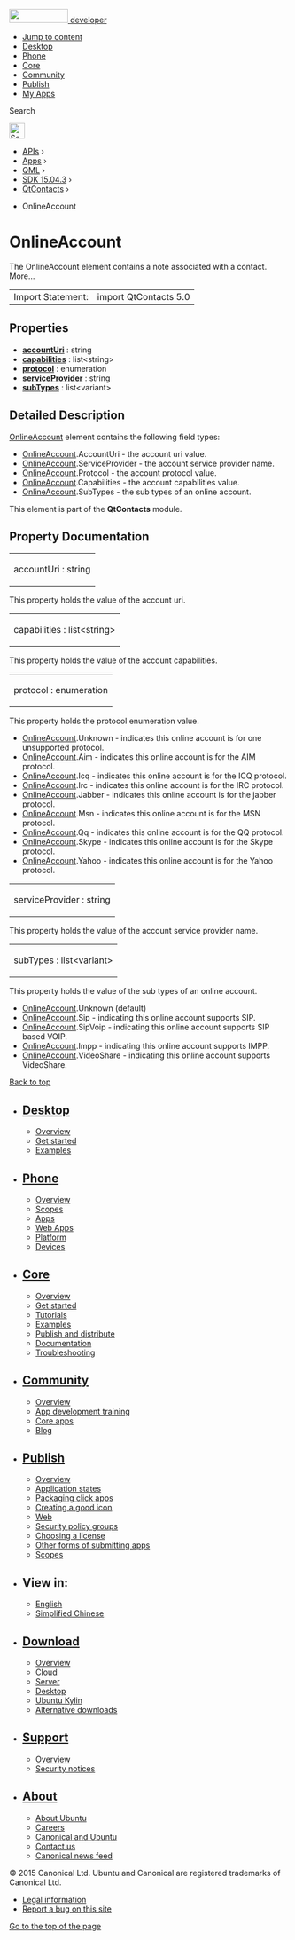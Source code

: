 <a href="https://developer.ubuntu.com/" class="logo-ubuntu"><img src="https://developer.ubuntu.com/assets/sites/ubuntu/latest/u/img/logos/logo-ubuntu-orange.svg" width="106" height="25" /> <span>developer</span></a>

-   [Jump to content](index.html#main-content)
-   [Desktop](https://developer.ubuntu.com/en/desktop/)
-   [Phone](https://developer.ubuntu.com/en/phone/)
-   [Core](https://developer.ubuntu.com/core)
-   [Community](https://developer.ubuntu.com/en/community/)
-   [Publish](https://developer.ubuntu.com/en/publish/)
-   [My Apps](https://myapps.developer.ubuntu.com/)

Search

<img src="https://developer.ubuntu.com/assets/sites/ubuntu/latest/u/img/search-white.svg" alt="Search" height="28" />

-   [APIs](../../../../index.html) ›
-   [Apps](../../../index.html) ›
-   [QML](../../index.html) ›
-   [SDK 15.04.3](../index.html) ›
-   [QtContacts](../QtContacts/index.html) ›

<!-- -->

-   OnlineAccount

OnlineAccount
=============

<span class="subtitle"></span>
The OnlineAccount element contains a note associated with a contact. More...

|                   |                       |
|-------------------|-----------------------|
| Import Statement: | import QtContacts 5.0 |

<span id="properties"></span>
Properties
----------

-   ****[accountUri](index.html#accountUri-prop)**** : string
-   ****[capabilities](index.html#capabilities-prop)**** : list&lt;string&gt;
-   ****[protocol](index.html#protocol-prop)**** : enumeration
-   ****[serviceProvider](index.html#serviceProvider-prop)**** : string
-   ****[subTypes](index.html#subTypes-prop)**** : list&lt;variant&gt;

<span id="details"></span>
Detailed Description
--------------------

[OnlineAccount](index.html) element contains the following field types:

-   [OnlineAccount](index.html).AccountUri - the account uri value.
-   [OnlineAccount](index.html).ServiceProvider - the account service provider name.
-   [OnlineAccount](index.html).Protocol - the account protocol value.
-   [OnlineAccount](index.html).Capabilities - the account capabilities value.
-   [OnlineAccount](index.html).SubTypes - the sub types of an online account.

This element is part of the **QtContacts** module.

Property Documentation
----------------------

<table>
<colgroup>
<col width="100%" />
</colgroup>
<tbody>
<tr class="odd">
<td><p><span id="accountUri-prop"></span><span class="name">accountUri</span> : <span class="type">string</span></p></td>
</tr>
</tbody>
</table>

This property holds the value of the account uri.

<table>
<colgroup>
<col width="100%" />
</colgroup>
<tbody>
<tr class="odd">
<td><p><span id="capabilities-prop"></span><span class="name">capabilities</span> : <span class="type">list</span>&lt;<span class="type">string</span>&gt;</p></td>
</tr>
</tbody>
</table>

This property holds the value of the account capabilities.

<table>
<colgroup>
<col width="100%" />
</colgroup>
<tbody>
<tr class="odd">
<td><p><span id="protocol-prop"></span><span class="name">protocol</span> : <span class="type">enumeration</span></p></td>
</tr>
</tbody>
</table>

This property holds the protocol enumeration value.

-   [OnlineAccount](index.html).Unknown - indicates this online account is for one unsupported protocol.
-   [OnlineAccount](index.html).Aim - indicates this online account is for the AIM protocol.
-   [OnlineAccount](index.html).Icq - indicates this online account is for the ICQ protocol.
-   [OnlineAccount](index.html).Irc - indicates this online account is for the IRC protocol.
-   [OnlineAccount](index.html).Jabber - indicates this online account is for the jabber protocol.
-   [OnlineAccount](index.html).Msn - indicates this online account is for the MSN protocol.
-   [OnlineAccount](index.html).Qq - indicates this online account is for the QQ protocol.
-   [OnlineAccount](index.html).Skype - indicates this online account is for the Skype protocol.
-   [OnlineAccount](index.html).Yahoo - indicates this online account is for the Yahoo protocol.

<table>
<colgroup>
<col width="100%" />
</colgroup>
<tbody>
<tr class="odd">
<td><p><span id="serviceProvider-prop"></span><span class="name">serviceProvider</span> : <span class="type">string</span></p></td>
</tr>
</tbody>
</table>

This property holds the value of the account service provider name.

<table>
<colgroup>
<col width="100%" />
</colgroup>
<tbody>
<tr class="odd">
<td><p><span id="subTypes-prop"></span><span class="name">subTypes</span> : <span class="type">list</span>&lt;<span class="type">variant</span>&gt;</p></td>
</tr>
</tbody>
</table>

This property holds the value of the sub types of an online account.

-   [OnlineAccount](index.html).Unknown (default)
-   [OnlineAccount](index.html).Sip - indicating this online account supports SIP.
-   [OnlineAccount](index.html).SipVoip - indicating this online account supports SIP based VOIP.
-   [OnlineAccount](index.html).Impp - indicating this online account supports IMPP.
-   [OnlineAccount](index.html).VideoShare - indicating this online account supports VideoShare.

[Back to top](index.html#)

-   [Desktop](https://developer.ubuntu.com/en/desktop/)
    ---------------------------------------------------

    -   [Overview](https://developer.ubuntu.com/en/desktop/)
    -   [Get started](http://snapcraft.io/?utm_source=developer.ubuntu.com&utm_medium=devportal&utm_term=snaps%20snapcraft%20desktop&utm_content=menu&utm_campaign=duc_snappers)
    -   [Examples](https://github.com/ubuntu/snappy-playpen)

-   [Phone](https://developer.ubuntu.com/en/phone/)
    -----------------------------------------------

    -   [Overview](https://developer.ubuntu.com/en/phone/)
    -   [Scopes](https://developer.ubuntu.com/en/phone/scopes/)
    -   [Apps](https://developer.ubuntu.com/en/phone/apps/)
    -   [Web Apps](https://developer.ubuntu.com/en/phone/web/)
    -   [Platform](https://developer.ubuntu.com/en/phone/platform/)
    -   [Devices](https://developer.ubuntu.com/en/phone/devices/)

-   [Core](https://developer.ubuntu.com/core)
    -----------------------------------------

    -   [Overview](https://developer.ubuntu.com/core)
    -   [Get started](https://developer.ubuntu.com/core/get-started)
    -   [Tutorials](https://developer.ubuntu.com/core/tutorials)
    -   [Examples](https://developer.ubuntu.com/core/examples)
    -   [Publish and distribute](https://developer.ubuntu.com/core/publish-and-distribute)
    -   [Documentation](https://developer.ubuntu.com/core/documentation)
    -   [Troubleshooting](https://developer.ubuntu.com/core/troubleshooting)

-   [Community](https://developer.ubuntu.com/en/community/)
    -------------------------------------------------------

    -   [Overview](https://developer.ubuntu.com/en/community/)
    -   [App development training](https://developer.ubuntu.com/en/community/training/)
    -   [Core apps](https://developer.ubuntu.com/en/community/core-apps/)
    -   [Blog](https://developer.ubuntu.com/en/community/blog/)

-   [Publish](https://developer.ubuntu.com/en/publish/)
    ---------------------------------------------------

    -   [Overview](https://developer.ubuntu.com/en/publish/)
    -   [Application states](https://developer.ubuntu.com/en/publish/application-states/)
    -   [Packaging click apps](https://developer.ubuntu.com/en/publish/packaging-click-apps/)
    -   [Creating a good icon](https://developer.ubuntu.com/en/publish/creating-a-good-icon/)
    -   [Web](https://developer.ubuntu.com/en/publish/web/)
    -   [Security policy groups](https://developer.ubuntu.com/en/publish/security-policy-groups/)
    -   [Choosing a license](https://developer.ubuntu.com/en/publish/choosing-a-license/)
    -   [Other forms of submitting apps](https://developer.ubuntu.com/en/publish/other-forms-of-submitting-apps/)
    -   [Scopes](https://developer.ubuntu.com/en/publish/scopes/)

-   View in:
    --------

    -   [English](index.html "Change to language: English")
    -   [Simplified Chinese](index.html "Change to language: Simplified Chinese")

-   [Download](http://ubuntu.com/download/)
    ---------------------------------------

    -   [Overview](http://ubuntu.com/download)
    -   [Cloud](http://ubuntu.com/download/cloud)
    -   [Server](http://ubuntu.com/download/server)
    -   [Desktop](http://ubuntu.com/download/desktop)
    -   [Ubuntu Kylin](http://ubuntu.com/download/ubuntu-kylin)
    -   [Alternative downloads](http://ubuntu.com/download/alternative-downloads)

-   [Support](http://ubuntu.com/support/)
    -------------------------------------

    -   [Overview](http://ubuntu.com/support)
    -   [Security notices](http://www.ubuntu.com/usn/)

-   [About](http://ubuntu.com/about/)
    ---------------------------------

    -   [About Ubuntu](http://ubuntu.com/about/about-ubuntu)
    -   [Careers](http://www.canonical.com/careers)
    -   [Canonical and Ubuntu](http://ubuntu.com/about/canonical-and-ubuntu)
    -   [Contact us](http://ubuntu.com/about/contact-us)
    -   [Canonical news feed](http://insights.ubuntu.com/feed/)

© 2015 Canonical Ltd. Ubuntu and Canonical are registered trademarks of Canonical Ltd.

-   [Legal information](http://www.ubuntu.com/legal)
-   [Report a bug on this site](https://bugs.launchpad.net/developer-ubuntu-com/)

<span class="accessibility-aid">[Go to the top of the page](index.html#)</span>

